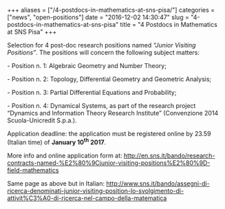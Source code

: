 +++
aliases = ["/4-postdocs-in-mathematics-at-sns-pisa/"]
categories = ["news", "open-positions"]
date = "2016-12-02 14:30:47"
slug = "4-postdocs-in-mathematics-at-sns-pisa"
title = "4 Postdocs in Mathematics at SNS Pisa"
+++

Selection for 4 post-doc research positions named *“Junior Visiting
Positions”*. The positions will concern the following subject matters:

\- Position n. 1: Algebraic Geometry and Number Theory;

\- Position n. 2: Topology, Differential Geometry and Geometric
Analysis;

\- Position n. 3: Partial Differential Equations and Probability;

\- Position n. 4: Dynamical Systems, as part of the research project
“Dynamics and Information Theory Research Institute” (Convenzione 2014
Scuola-Unicredit S.p.a.).

Application deadline: the application must be registered online by 23.59
(Italian time) of **January 10<sup>th</sup> 2017**.

More info and online application form at:
<http://en.sns.it/bando/research-contracts-named-%E2%80%9Cjunior-visiting-positions%E2%80%9D-field-mathematics>

Same page as above but in Italian:
<http://www.sns.it/bando/assegni-di-ricerca-denominati-junior-visiting-position-lo-svolgimento-di-attivit%C3%A0-di-ricerca-nel-campo-della-matematica>
